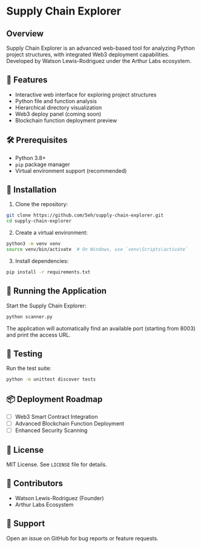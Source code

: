 # Supply Chain Explorer

## Overview

Supply Chain Explorer is an advanced web-based tool for analyzing Python project structures, with integrated Web3 deployment capabilities. Developed by Watson Lewis-Rodriguez under the Arthur Labs ecosystem.

## 🚀 Features

- Interactive web interface for exploring project structures
- Python file and function analysis
- Hierarchical directory visualization
- Web3 deploy panel (coming soon)
- Blockchain function deployment preview

## 🛠 Prerequisites

- Python 3.8+
- `pip` package manager
- Virtual environment support (recommended)

## 💾 Installation

1. Clone the repository:
```bash
git clone https://github.com/5eh/supply-chain-explorer.git
cd supply-chain-explorer
```

2. Create a virtual environment:
```bash
python3 -m venv venv
source venv/bin/activate  # On Windows, use `venv\Scripts\activate`
```

3. Install dependencies:
```bash
pip install -r requirements.txt
```

## 🔧 Running the Application

Start the Supply Chain Explorer:
```bash
python scanner.py
```

The application will automatically find an available port (starting from 8003) and print the access URL.

## 🧪 Testing

Run the test suite:
```bash
python -m unittest discover tests
```

## 📦 Deployment Roadmap

- [ ] Web3 Smart Contract Integration
- [ ] Advanced Blockchain Function Deployment
- [ ] Enhanced Security Scanning

## 📄 License

MIT License. See `LICENSE` file for details.

## 👥 Contributors

- Watson Lewis-Rodriguez (Founder)
- Arthur Labs Ecosystem

## 🔗 Support

Open an issue on GitHub for bug reports or feature requests.

